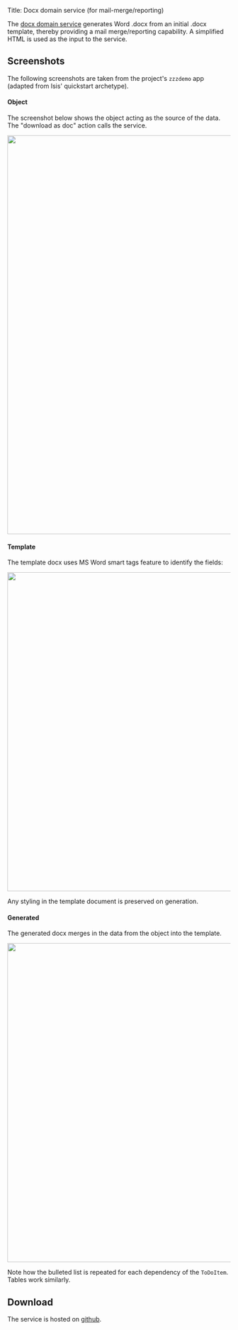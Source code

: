 Title: Docx domain service (for mail-merge/reporting) 

The [docx domain service](https://github.com/danhaywood/isis-domainservice-docx) generates Word .docx from an initial .docx template, thereby providing a mail merge/reporting capability. A simplified HTML is used as the input to the service.

## Screenshots

The following screenshots are taken from the project's `zzzdemo` app (adapted from Isis' quickstart archetype).

#### Object

The screenshot below shows the object acting as the source of the data.  The "download as doc" action calls the service.

<img src="https://raw.github.com/danhaywood/isis-domainservice-docx/master/images/contributed-action.png" style="width: 900px;"/>

#### Template

The template docx uses MS Word smart tags feature to identify the fields:

<img src="https://raw.github.com/danhaywood/isis-domainservice-docx/master/images/template.png" style="width: 720px;"/>

Any styling in the template document is preserved on generation.

#### Generated

The generated docx merges in the data from the object into the template.  

<img src="https://raw.github.com/danhaywood/isis-domainservice-docx/master/images/generated-docx.png" style="width: 720px;"/>

Note how the bulleted list is repeated for each dependency of the `ToDoItem`.  Tables work similarly.
   
## Download

The service is hosted on [github](https://github.com/danhaywood/isis-domainservice-docx).  
